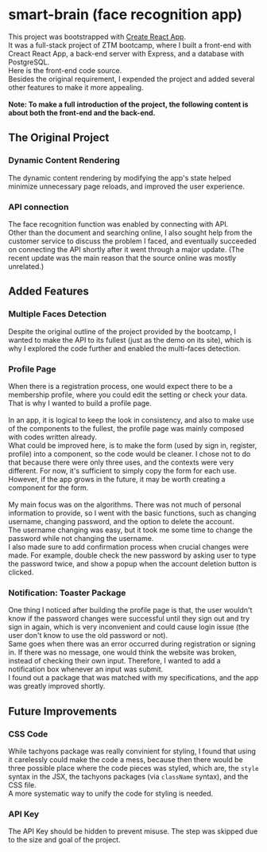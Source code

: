 # smart-brain (face recognition app)

This project was bootstrapped with [Create React App](https://github.com/facebook/create-react-app).\
It was a full-stack project of ZTM bootcamp, where I built a front-end with Creact React App, a back-end server with Express, and a database with PostgreSQL.\
Here is the front-end code source.\
Besides the original requirement, I expended the project and added several other features to make it more appealing.\
\
<strong>Note: To make a full introduction of the project, the following content is about both the front-end and the back-end.</strong>

## The Original Project
### Dynamic Content Rendering
The dynamic content rendering by modifying the app's state helped minimize unnecessary page reloads, and improved the user experience.

### API connection
The face recognition function was enabled by connecting with API.\
Other than the document and searching online, I also sought help from the customer service to discuss the problem I faced, and eventually succeeded on connecting the API shortly after it went through a major update. (The recent update was the main reason that the source online was mostly unrelated.)

## Added Features
### Multiple Faces Detection
Despite the original outline of the project provided by the bootcamp, I wanted to make the API to its fullest (just as the demo on its site), which is why I explored the code further and enabled the multi-faces detection.

### Profile Page
When there is a registration process, one would expect there to be a membership profile, where you could edit the setting or check your data. That is why I wanted to build a profile page.\
\
In an app, it is logical to keep the look in consistency, and also to make use of the components to the fullest, the profile page was mainly composed with codes written already.\
What could be improved here, is to make the form (used by sign in, register, profile) into a component, so the code would be cleaner. I chose not to do that because there were only three uses, and the contexts were very different. For now, it's sufficient to simply copy the form for each use. However, if the app grows in the future, it may be worth creating a component for the form.\
\
My main focus was on the algorithms. There was not much of personal information to provide, so I went with the basic functions, such as changing username, changing password, and the option to delete the account.\
The username changing was easy, but it took me some time to change the password while not changing the username.\
I also made sure to add confirmation process when crucial changes were made. For example, double check the new password by asking user to type the password twice, and show a popup when the account deletion button is clicked.

### Notification: Toaster Package
One thing I noticed after building the profile page is that, the user wouldn't know if the password changes were successful until they sign out and try sign in again, which is very inconvenient and could cause login issue (the user don't know to use the old password or not).\
Same goes when there was an error occurred during registration or signing in. If there was no message, one would think the website was broken, instead of checking their own input. Therefore, I wanted to add a notification box whenever an input was submit.\
I found out a package that was matched with my specifications, and the app was greatly improved shortly.

## Future Improvements
### CSS Code
While tachyons package was really convinient for styling, I found that using it carelessly could make the code a mess, because then there would be three possible place where the code pieces was styled, which are, the <code>style</code> syntax in the JSX, the tachyons packages (via <code>className</code> syntax), and the CSS file.\
A more systematic way to unify the code for styling is needed.

### API Key
The API Key should be hidden to prevent misuse. The step was skipped due to the size and goal of the project.
